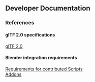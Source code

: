 Developer Documentation
-----------------------

### References

#### glTF 2.0 specifications
[glTF 2.0](https://github.com/KhronosGroup/glTF/tree/2.0/specification/2.0)

#### Blender integration requirements
[Requirements for contributed Scripts](https://wiki.blender.org/index.php/Dev:Py/Scripts/Guidelines/Addons)  
[Addons](https://wiki.blender.org/index.php/Dev:Doc/Process/Addons)  
